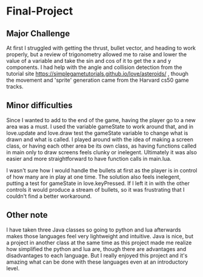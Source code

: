 # Final-Project

## Major Challenge

At first I struggled with getting the thrust, bullet vector, and heading to work properly, but a review of trigonometry allowed me to raise
and lower the value of a variable and take the sin and cos of it to get the x and y components. I had help with the angle and 
collision detection from the tutorial site https://simplegametutorials.github.io/love/asteroids/ , though the movement and 
'sprite' generation came from the Harvard cs50 game tracks.

## Minor difficulties

Since I wanted to add to the end of the game, having the player go to a new area was a must. I used the variable gameState to work around that,
and in love.update and love.draw test the gameState variable to change what is drawn and what is called. I played around with the idea of 
making a screen class, or having each other area be its own class, as having functions called in main only to draw screens feels clunky or 
inelegent. Ultimately it was also easier and more straightforward to have function calls in main.lua.

I wasn't sure how I would handle the bullets at first as the player is in control of how many are in play at one time. The solution also feels
inelegent, putting a test for gameState in love.keyPressed. If I left it in with the other controls it would produce a stream of bullets, so it 
was frustrating that I couldn't find a better workaround.


## Other note

I have taken three Java classes so going to python and lua afterwards makes those languages feel very lightweight and intuitive. Java is nice,
but a project in another class at the same time as this project made me realize how simplified the python and lua are, though there are advantages
and disadvantages to each language. But I really enjoyed this project and it's amazing what can be done with these languages even at an
introductory level.
